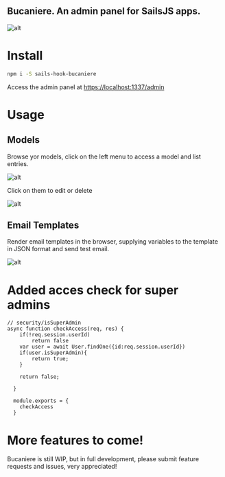 ## Bucaniere. An admin panel for SailsJS apps.

![alt](https://raw.githubusercontent.com/lucafaggianelli/sails-hook-bucaniere/master/docs/dashboard.png)

# Install

```sh
npm i -S sails-hook-bucaniere
```

Access the admin panel at
[https://localhost:1337/admin](https://localhost:1337/admin)

# Usage

## Models

Browse yor models, click on the left menu to access a model and list entries.

![alt](https://raw.githubusercontent.com/lucafaggianelli/sails-hook-bucaniere/master/docs/model-list.png)

Click on them to edit or delete

![alt](https://raw.githubusercontent.com/lucafaggianelli/sails-hook-bucaniere/master/docs/model-edit.png)

## Email Templates

Render email templates in the browser, supplying variables to the template in JSON format
and send test email.

![alt](https://raw.githubusercontent.com/lucafaggianelli/sails-hook-bucaniere/master/docs/preview-template.png)

# Added acces check for super admins
```
// security/isSuperAdmin
async function checkAccess(req, res) {
    if(!req.session.userId)
        return false
    var user = await User.findOne({id:req.session.userId})
    if(user.isSuperAdmin){
        return true;
    }

    return false;

  }
  
  module.exports = {
    checkAccess
  }
```

# More features to come!

Bucaniere is still WIP, but in full development, please submit feature requests and issues, very appreciated!